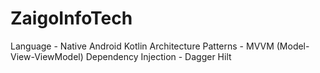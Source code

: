# ZaigoInfoTech

Language - Native Android Kotlin
Architecture Patterns - MVVM (Model-View-ViewModel)
Dependency Injection - Dagger Hilt
